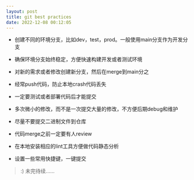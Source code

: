 ```yaml
---
layout: post
title: git best practices
date: 2022-12-08 00:12:05
---
```


- 创建不同的环境分支，比如dev，test，prod。一般使用main分支作为开发分支

- 确保环境分支始终稳定，方便快速构建开发或者测试环境

- 对新的需求或者修改创建新分支，然后在merge到main分之

- 经常push代码，防止本地crash代码丢失

- 一定要测试或者部署代码后才能提交

- 多次微小的修改，而不是一次提交大量的修改，不方便后期debug和维护

- 尽量不要提交二进制文件到仓库

- 代码merge之前一定要有人review

- 在本地安装相应的lint工具方便做代码静态分析

- 设置一些常用快捷键，一键提交

> :) 未完待续......
